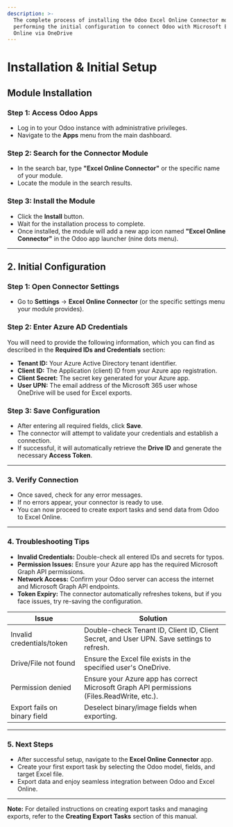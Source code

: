 ```yaml
---
description: >-
  The complete process of installing the Odoo Excel Online Connector module and
  performing the initial configuration to connect Odoo with Microsoft Excel
  Online via OneDrive
---
```


# Installation & Initial Setup

## Module Installation <a href="#id-1-module-installation" id="id-1-module-installation"></a>

### Step 1: Access Odoo Apps

* Log in to your Odoo instance with administrative privileges.
* Navigate to the **Apps** menu from the main dashboard.

### Step 2: Search for the Connector Module

* In the search bar, type **"Excel Online Connector"** or the specific name of your module.
* Locate the module in the search results.

### Step 3: Install the Module

* Click the **Install** button.
* Wait for the installation process to complete.
* Once installed, the module will add a new app icon named **"Excel Online Connector"** in the Odoo app launcher (nine dots menu).

***

## 2. Initial Configuration <a href="#id-2-initial-configuration" id="id-2-initial-configuration"></a>

### Step 1: Open Connector Settings

* Go to **Settings** → **Excel Online Connector** (or the specific settings menu your module provides).

### Step 2: Enter Azure AD Credentials

You will need to provide the following information, which you can find as described in the **Required IDs and Credentials** section:

* **Tenant ID:** Your Azure Active Directory tenant identifier.
* **Client ID:** The Application (client) ID from your Azure app registration.
* **Client Secret:** The secret key generated for your Azure app.
* **User UPN:** The email address of the Microsoft 365 user whose OneDrive will be used for Excel exports.

### Step 3: Save Configuration

* After entering all required fields, click **Save**.
* The connector will attempt to validate your credentials and establish a connection.
* If successful, it will automatically retrieve the **Drive ID** and generate the necessary **Access Token**.

***

### 3. Verify Connection <a href="#id-3-verify-connection" id="id-3-verify-connection"></a>

* Once saved, check for any error messages.
* If no errors appear, your connector is ready to use.
* You can now proceed to create export tasks and send data from Odoo to Excel Online.

***

### 4. Troubleshooting Tips <a href="#id-4-troubleshooting-tips" id="id-4-troubleshooting-tips"></a>

* **Invalid Credentials:** Double-check all entered IDs and secrets for typos.
* **Permission Issues:** Ensure your Azure app has the required Microsoft Graph API permissions.
* **Network Access:** Confirm your Odoo server can access the internet and Microsoft Graph API endpoints.
* **Token Expiry:** The connector automatically refreshes tokens, but if you face issues, try re-saving the configuration.

<table data-full-width="false"><thead><tr><th>Issue</th><th>Solution</th></tr></thead><tbody><tr><td>Invalid credentials/token</td><td>Double-check Tenant ID, Client ID, Client Secret, and User UPN. Save settings to refresh.</td></tr><tr><td>Drive/File not found</td><td>Ensure the Excel file exists in the specified user's OneDrive.</td></tr><tr><td>Permission denied</td><td>Ensure your Azure app has correct Microsoft Graph API permissions (Files.ReadWrite, etc.).</td></tr><tr><td>Export fails on binary field</td><td>Deselect binary/image fields when exporting.</td></tr></tbody></table>

***

### 5. Next Steps <a href="#id-5-next-steps" id="id-5-next-steps"></a>

* After successful setup, navigate to the **Excel Online Connector** app.
* Create your first export task by selecting the Odoo model, fields, and target Excel file.
* Export data and enjoy seamless integration between Odoo and Excel Online.

***

**Note:** For detailed instructions on creating export tasks and managing exports, refer to the **Creating Export Tasks** section of this manual.

